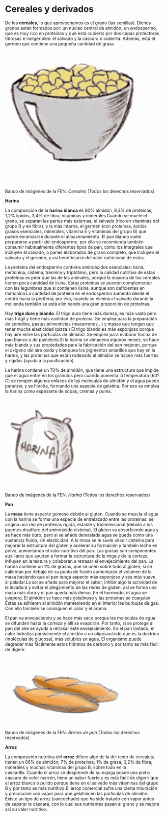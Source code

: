 # Cereales y derivados

De los **cereales**, lo que aprovechamos es el grano (las semillas). Dichos granos están formados por: un núcleo central de almidón, un endospermo, que es muy rico en proteínas y que está cubierto por dos capas protectoras fibrosas e indigeribles: el salvado y la cáscara o cubierta. Además, está el germen que contiene una pequeña cantidad de grasa. 


![bol de cereales](img/cereales.jpg "Cereales")


Banco de imágenes de la FEN. _Cereales_ (Todos los derechos reservados)

**Harina**

La composición de la **harina blanca** es 80% almidón, 9,3% de proteínas, 1,2% lípidos, 3,4% de fibra, vitaminas y minerales.Cuando se muele el grano, se separan las partes más externas, el salvado (rico en vitaminas del grupo B y en fibra), y la más interna, el germen (con proteínas, ácidos grasos esenciales, minerales, vitamina E y vitaminas del grupo B) que puede enranciarse durante el almacenamiento. El pan blanco suele prepararse a partir del endospermo, por ello se recomienda también consumir habitualmente diferentes tipos de pan, como los integrales que incluyen el salvado, o panes elaborados de grano completo, que incluyen el salvado y el germen, y así beneficiarse del valor nutricional de estos.

La proteína del endospermo contiene aminoácidos esenciales: lisina, metionina, cisteína, treonina y triptófano, pero la calidad nutritiva de estas proteínas es peor que las de los animales, porque la mayoría de los cereales tienen poca cantidad de lisina. Estas proteínas se pueden complementar con las legumbres que si contienen lisina, aunque son deficientes en metionina.La cantidad de proteína en el endospermo aumenta desde el centro hacia la periferia; por eso, cuando se elimina el salvado durante la molienda también se está eliminando una gran proporción de proteínas.

Hay **trigo duro y blando**. El trigo duro tiene más dureza, es más vasto pero más frágil y tiene más cantidad de proteína. Se emplea para la preparación de semolina, pastas alimenticias (macarrones...) y masas que tengan que tener mucha elasticidad (pizza.) El trigo blando es más esponjoso porque hay aire entre las partículas de almidón. Se emplea para elaborar harina de pan blanco y de pastelería.Si la harina se almacena algunos meses, se hace más blanda y sus propiedades para la fabricación del pan mejoran, porque el oxígeno del aire oxida y blanquea los pigmentos amarillos que hay en la harina, y las proteínas que están rodeando al almidón se hacen más fuertes y rígidas (ayuda a la panificación).

La harina contiene un 70% de almidón, que tiene una estructura que impide que el agua entre en los gránulos pero cuando aumenta la temperatura (60º C) se rompen algunos enlaces de las moléculas de almidón y el agua puede penetrar, y se hincha, formando una especie de gelatina. Por eso se emplea la harina como espesante de sopas, cremas y purés.


![Paquete de harina](img/harina.jpg "Harina")


Banco de imágenes de la FEN. _Harina_ (Todos los derechos reservados)

**Pan**

La **masa** tiene aspecto gomoso debido al gluten. Cuando se mezcla el agua con la harina se forma una especie de entrelazado entre las proteínas: se origina una red de proteínas rígida, estable y tridimensional (debido a los puentes disulfuro del aminoácido cisteína). El gluten va absorbiendo agua y se hace más duro, pero si se añade demasiada agua se queda como una sustancia fluida, sin elasticidad. A la masa se le suele añadir cisteína para mejorar la estructura del gluten y acelerar su formación y también leche en polvo, aumentando el valor nutritivo del pan. Las grasas son componentes auxiliares que ayudan a formar la estructura de la miga y de la corteza, influyen en la textura y colaboran a retrasar el envejecimiento del pan. La harina contiene un 1% de grasas, que se unen sobre todo al gluten; si se calientan por debajo de su punto de fusión aumentarán el volumen de la masa haciendo que el pan tenga aspecto más esponjoso y sea más suave al paladar.La sal se añade para mejorar el sabor, inhibir algo la actividad de la levadura y evitar el plegamiento de las redes de gluten; así se forma una masa más dura y el pan queda más denso. En el horneado, el agua se evapora. El almidón se hace más gelatinoso y las proteínas se coagulan. Éstas se adhieren al almidón manteniendo en el interior las burbujas de gas. Con ello también se consiguen el color y el aroma.

El pan va envejeciendo y se hace más seco porque las moléculas de agua se difunden hasta la corteza y allí se evaporan. Por tanto, si se protege al pan del aire se ayuda a retrasar este envejecimiento. En el pan tostado, el calor hidroliza parcialmente el almidón a un oligosacárido que es la dextrina (moléculas de glucosa), más solubles en agua. El organismo puede degradar más fácilmente estos hidratos de carbono y por tanto es más fácil de digerir. 


![dos barras de pan](img/pan.jpg "Barras de pan")


Banco de imágenes de la FEN. _Barras de pan_ (Todos los derechos reservados)

**Arroz**

La composición nutritiva del  **arroz** difiere algo de la del resto de cereales; tienen un 86% de almidón, 7% de proteínas, 1% de grasa, 0,2% de fibra, minerales y muchas vitaminas del grupo B, sobre todo en la cascarilla. Cuando el arroz se desprende de su espiga posee una piel o cáscara de color marrón, tiene un sabor fuerte y es más fácil de digerir que el arroz blanco o pulido porque tiene en el salvado más vitaminas del grupo B y por tanto es más nutritivo.El arroz comercial sufre una cierta trituración y precocción con vapor para que gelatinicen las partículas de almidón. Existe un tipo de arroz (sancochado) que ha sido tratado con vapor antes de separar la cáscara, con lo cual sus nutrientes pasan al grano y se mejora así su valor nutritivo.